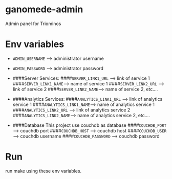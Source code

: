 ganomede-admin
================

Admin panel for Triominos


# Env variables
- ```ADMIN_USERNAME``` --> administrator username
- ```ADMIN_PASSWORD``` --> administrator password
- ####Server Services:
####```SERVER_LINK1_URL``` --> link of service 1
####```SERVER_LINK1_NAME```--> name of service 1
####```SERVER_LINK2_URL``` --> link of service 2
####```SERVER_LINK2_NAME```--> name of service 2, etc....

- ####Analytics Services:
####```ANALYTICS_LINK1_URL``` --> link of analytics service 1
####```ANALYTICS_LINK1_NAME```--> name of analytics service 1
####```ANALYTICS_LINK2_URL``` --> link of analytics service 2
####```ANALYTICS_LINK2_NAME```--> name of analytics service 2, etc....

- ####Database
This project use couchdb as database
####```COUCHDB_PORT```     --> couchdb port
####```COUCHDB_HOST```     --> couchdb host
####```COUCHDB_USER``` 	   --> couchdb username
####```COUCHDB_PASSWORD``` --> couchdb password

# Run
run make using these env variables.
